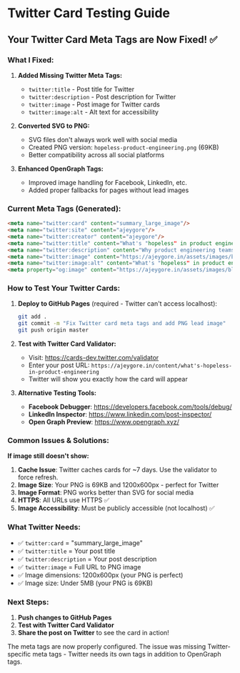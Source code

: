 # Twitter Card Testing Guide

## Your Twitter Card Meta Tags are Now Fixed! ✅

### What I Fixed:
1. **Added Missing Twitter Meta Tags:**
   - `twitter:title` - Post title for Twitter
   - `twitter:description` - Post description for Twitter  
   - `twitter:image` - Post image for Twitter cards
   - `twitter:image:alt` - Alt text for accessibility

2. **Converted SVG to PNG:**
   - SVG files don't always work well with social media
   - Created PNG version: `hopeless-product-engineering.png` (69KB)
   - Better compatibility across all social platforms

3. **Enhanced OpenGraph Tags:**
   - Improved image handling for Facebook, LinkedIn, etc.
   - Added proper fallbacks for pages without lead images

### Current Meta Tags (Generated):
```html
<meta name="twitter:card" content="summary_large_image"/>
<meta name="twitter:site" content="ajeygore"/>  
<meta name="twitter:creator" content="ajeygore"/>
<meta name="twitter:title" content="What's "hopeless" in product engineering? - Ajey Gore"/>
<meta name="twitter:description" content="Why product engineering teams get stuck in cycles of dysfunction, and the transformative journey from chaos to clarity.">
<meta name="twitter:image" content="https://ajeygore.in/assets/images/blog/hopeless-product-engineering.png">
<meta name="twitter:image:alt" content="What's "hopeless" in product engineering?">
<meta property="og:image" content="https://ajeygore.in/assets/images/blog/hopeless-product-engineering.png">
```

### How to Test Your Twitter Cards:

1. **Deploy to GitHub Pages** (required - Twitter can't access localhost):
   ```bash
   git add .
   git commit -m "Fix Twitter card meta tags and add PNG lead image"
   git push origin master
   ```

2. **Test with Twitter Card Validator:**
   - Visit: https://cards-dev.twitter.com/validator
   - Enter your post URL: `https://ajeygore.in/content/what's-hopeless-in-product-engineering`
   - Twitter will show you exactly how the card will appear

3. **Alternative Testing Tools:**
   - **Facebook Debugger**: https://developers.facebook.com/tools/debug/
   - **LinkedIn Inspector**: https://www.linkedin.com/post-inspector/
   - **Open Graph Preview**: https://www.opengraph.xyz/

### Common Issues & Solutions:

**If image still doesn't show:**
1. **Cache Issue**: Twitter caches cards for ~7 days. Use the validator to force refresh.
2. **Image Size**: Your PNG is 69KB and 1200x600px - perfect for Twitter
3. **Image Format**: PNG works better than SVG for social media
4. **HTTPS**: All URLs use HTTPS ✅
5. **Image Accessibility**: Must be publicly accessible (not localhost) ✅

### What Twitter Needs:
- ✅ `twitter:card` = "summary_large_image"  
- ✅ `twitter:title` = Your post title
- ✅ `twitter:description` = Your post description
- ✅ `twitter:image` = Full URL to PNG image
- ✅ Image dimensions: 1200x600px (your PNG is perfect)
- ✅ Image size: Under 5MB (your PNG is 69KB)

### Next Steps:
1. **Push changes to GitHub Pages** 
2. **Test with Twitter Card Validator**
3. **Share the post on Twitter** to see the card in action!

The meta tags are now properly configured. The issue was missing Twitter-specific meta tags - Twitter needs its own tags in addition to OpenGraph tags.
